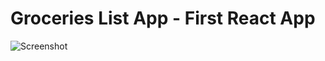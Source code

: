 # Groceries List App - First React App
![Screenshot](https://github.com/subratsir/Groceries-List-Using-React/blob/main/groceries_screenshot.JPG)
